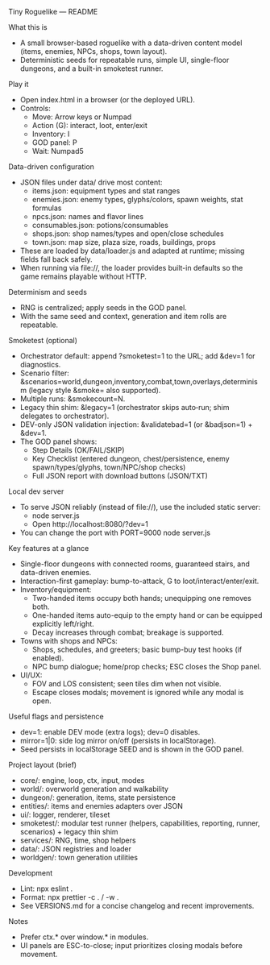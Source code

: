 Tiny Roguelike — README

What this is
- A small browser-based roguelike with a data-driven content model (items, enemies, NPCs, shops, town layout).
- Deterministic seeds for repeatable runs, simple UI, single-floor dungeons, and a built-in smoketest runner.

Play it
- Open index.html in a browser (or the deployed URL).
- Controls:
  - Move: Arrow keys or Numpad
  - Action (G): interact, loot, enter/exit
  - Inventory: I
  - GOD panel: P
  - Wait: Numpad5

Data-driven configuration
- JSON files under data/ drive most content:
  - items.json: equipment types and stat ranges
  - enemies.json: enemy types, glyphs/colors, spawn weights, stat formulas
  - npcs.json: names and flavor lines
  - consumables.json: potions/consumables
  - shops.json: shop names/types and open/close schedules
  - town.json: map size, plaza size, roads, buildings, props
- These are loaded by data/loader.js and adapted at runtime; missing fields fall back safely.
- When running via file://, the loader provides built-in defaults so the game remains playable without HTTP.

Determinism and seeds
- RNG is centralized; apply seeds in the GOD panel.
- With the same seed and context, generation and item rolls are repeatable.

Smoketest (optional)
- Orchestrator default: append ?smoketest=1 to the URL; add &dev=1 for diagnostics.
- Scenario filter: &scenarios=world,dungeon,inventory,combat,town,overlays,determinism (legacy style &smoke= also supported).
- Multiple runs: &smokecount=N.
- Legacy thin shim: &legacy=1 (orchestrator skips auto‑run; shim delegates to orchestrator).
- DEV-only JSON validation injection: &validatebad=1 (or &badjson=1) + &dev=1.
- The GOD panel shows:
  - Step Details (OK/FAIL/SKIP)
  - Key Checklist (entered dungeon, chest/persistence, enemy spawn/types/glyphs, town/NPC/shop checks)
  - Full JSON report with download buttons (JSON/TXT)

Local dev server
- To serve JSON reliably (instead of file://), use the included static server:
  - node server.js
  - Open http://localhost:8080/?dev=1
- You can change the port with PORT=9000 node server.js

Key features at a glance
- Single-floor dungeons with connected rooms, guaranteed stairs, and data-driven enemies.
- Interaction-first gameplay: bump-to-attack, G to loot/interact/enter/exit.
- Inventory/equipment:
  - Two-handed items occupy both hands; unequipping one removes both.
  - One-handed items auto-equip to the empty hand or can be equipped explicitly left/right.
  - Decay increases through combat; breakage is supported.
- Towns with shops and NPCs:
  - Shops, schedules, and greeters; basic bump-buy test hooks (if enabled).
  - NPC bump dialogue; home/prop checks; ESC closes the Shop panel.
- UI/UX:
  - FOV and LOS consistent; seen tiles dim when not visible.
  - Escape closes modals; movement is ignored while any modal is open.

Useful flags and persistence
- dev=1: enable DEV mode (extra logs); dev=0 disables.
- mirror=1|0: side log mirror on/off (persists in localStorage).
- Seed persists in localStorage SEED and is shown in the GOD panel.

Project layout (brief)
- core/: engine, loop, ctx, input, modes
- world/: overworld generation and walkability
- dungeon/: generation, items, state persistence
- entities/: items and enemies adapters over JSON
- ui/: logger, renderer, tileset
- smoketest/: modular test runner (helpers, capabilities, reporting, runner, scenarios) + legacy thin shim
- services/: RNG, time, shop helpers
- data/: JSON registries and loader
- worldgen/: town generation utilities

Development
- Lint: npx eslint .
- Format: npx prettier -c . / -w .
- See VERSIONS.md for a concise changelog and recent improvements.

Notes
- Prefer ctx.* over window.* in modules.
- UI panels are ESC-to-close; input prioritizes closing modals before movement.